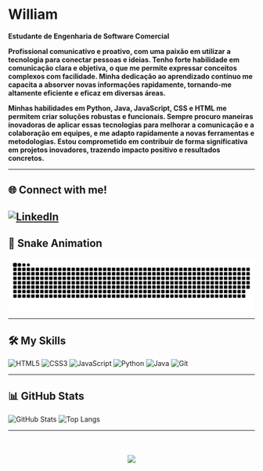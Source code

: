 # William

**Estudante de Engenharia de Software Comercial**

**Profissional comunicativo e proativo, com uma paixão em utilizar a tecnologia para conectar pessoas e ideias. Tenho forte habilidade em comunicação clara e objetiva, o que me permite expressar conceitos complexos com facilidade. Minha dedicação ao aprendizado contínuo me capacita a absorver novas informações rapidamente, tornando-me altamente eficiente e eficaz em diversas áreas.**

**Minhas habilidades em Python, Java, JavaScript, CSS e HTML me permitem criar soluções robustas e funcionais. Sempre procuro maneiras inovadoras de aplicar essas tecnologias para melhorar a comunicação e a colaboração em equipes, e me adapto rapidamente a novas ferramentas e metodologias. Estou comprometido em contribuir de forma significativa em projetos inovadores, trazendo impacto positivo e resultados concretos.**

---
## 🌐 Connect with me!

[![LinkedIn](https://img.shields.io/badge/LinkedIn-%230077B5.svg?style=for-the-badge&logo=linkedin&logoColor=white)](https://www.linkedin.com/in/william-almeida-688b7b103/)
---
## 🐍 Snake Animation

<picture align="center">
  <source media="(prefers-color-scheme: dark)" srcset="https://raw.githubusercontent.com/willmartinsss/willmartinsss/output/github-contribution-grid-snake-dark.svg">
  <source media="(prefers-color-scheme: light)" srcset="https://raw.githubusercontent.com/willmartinsss/willmartinsss/output/github-contribution-grid-snake-dark.svg">
  <img align="center" alt="github contribution grid snake animation" src="https://raw.githubusercontent.com/willmartinsss/willmartinsss/output/github-contribution-grid-snake.svg">
</picture>


---
## 🛠 My Skills

![HTML5](https://img.shields.io/badge/HTML5-%23E34F26.svg?style=for-the-badge&logo=html5&logoColor=white)
![CSS3](https://img.shields.io/badge/CSS3-%231572B6.svg?style=for-the-badge&logo=css3&logoColor=white)
![JavaScript](https://img.shields.io/badge/JavaScript-%23F7DF1E.svg?style=for-the-badge&logo=javascript&logoColor=black)
![Python](https://img.shields.io/badge/Python-%233776AB.svg?style=for-the-badge&logo=python&logoColor=white)
![Java](https://img.shields.io/badge/Java-%23ED8B00.svg?style=for-the-badge&logo=java&logoColor=white)
![Git](https://img.shields.io/badge/Git-%23F05033.svg?style=for-the-badge&logo=git&logoColor=white)

---
## 📊 GitHub Stats

![GitHub Stats](https://github-readme-stats.vercel.app/api?username=willmartinsss&show_icons=true&theme=dark)
![Top Langs](https://github-readme-stats.vercel.app/api/top-langs/?username=willmartinsss&layout=compact&theme=dark)

---

<h1 align="center">
<img src="https://readme-typing-svg.herokuapp.com/?font=Righteous&size=35&center=true&vCenter=true&width=500&height=70&duration=4000&lines=obrigado+pela+visita!;" />
</h1>

